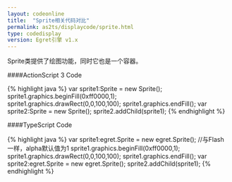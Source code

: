 ```yaml
---
layout: codeonline
title:  "Sprite相关代码对比"
permalink: as2ts/displaycode/sprite.html
type: codedisplay
version: Egret引擎 v1.x
---
```


Sprite类提供了绘图功能，同时它也是一个容器。

####ActionScript 3 Code

{% highlight java  %}
var sprite1:Sprite = new Sprite();
sprite1.graphics.beginFill(0xff0000,1);
sprite1.graphics.drawRect(0,0,100,100);
sprite1.graphics.endFill();
var sprite2:Sprite = new Sprite();
sprite2.addChild(sprite1);
{% endhighlight %}

####TypeScript Code

{% highlight java  %}
var sprite1:egret.Sprite = new egret.Sprite();
//与Flash一样，alpha默认值为1
sprite1.graphics.beginFill(0xff0000,1);
sprite1.graphics.drawRect(0,0,100,100);
sprite1.graphics.endFill();
var sprite2:egret.Sprite = new egret.Sprite();
sprite2.addChild(sprite1);
{% endhighlight %}